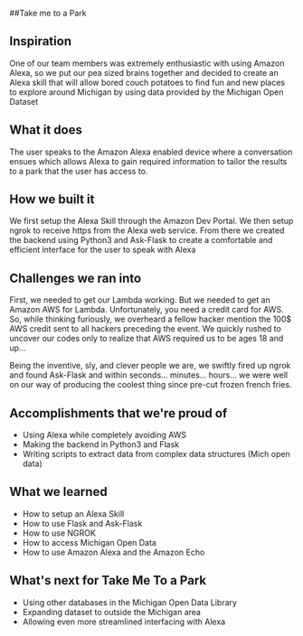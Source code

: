 ##Take me to a Park
## Inspiration
One of our team members was extremely enthusiastic with using Amazon Alexa, so we put our pea sized brains together and decided to create an Alexa skill that will allow bored couch potatoes to find fun and new places to explore around Michigan by using data provided by the Michigan Open Dataset
## What it does
The user speaks to the Amazon Alexa enabled device where a conversation ensues which allows Alexa to gain required information to tailor the results to a park that the user has access to.
## How we built it
We first setup the Alexa Skill through the Amazon Dev Portal. We then setup ngrok to receive https from the Alexa web service. From there we created the backend using Python3 and Ask-Flask to create a comfortable and efficient interface for the user to speak with Alexa
## Challenges we ran into
First, we needed to get our Lambda working. But we needed to get an Amazon AWS for Lambda. Unfortunately, you need a credit card for AWS. So, while thinking furiously, we overheard a fellow hacker mention the 100$ AWS credit sent to all hackers preceding the event. We quickly rushed to uncover our codes only to realize that AWS required us to be ages 18 and up...

Being the inventive, sly, and clever people we are, we swiftly fired up ngrok and found Ask-Flask and within seconds... minutes... hours... we were well on our way of producing the coolest thing since pre-cut frozen french fries.

## Accomplishments that we're proud of
- Using Alexa while completely avoiding AWS
- Making the backend in Python3 and Flask
- Writing scripts to extract data from complex data structures (Mich open data)
## What we learned
- How to setup an Alexa Skill
- How to use Flask and Ask-Flask
- How to use NGROK
- How to access Michigan Open Data
- How to use Amazon Alexa and the Amazon Echo
## What's next for Take Me To a Park
- Using other databases in the Michigan Open Data Library
- Expanding dataset to outside the Michigan area
- Allowing even more streamlined interfacing with Alexa
